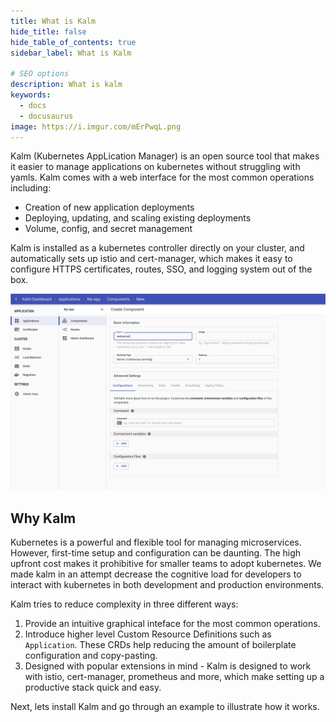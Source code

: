 ```yaml
---
title: What is Kalm
hide_title: false
hide_table_of_contents: true
sidebar_label: What is Kalm

# SEO options
description: What is kalm
keywords:
  - docs
  - docusaurus
image: https://i.imgur.com/mErPwqL.png
---
```


Kalm (Kubernetes AppLication Manager) is an open source tool that makes it easier to manage applications on kubernetes without struggling with yamls. Kalm comes with a web interface for the most common operations including:

- Creation of new application deployments
- Deploying, updating, and scaling existing deployments
- Volume, config, and secret management

Kalm is installed as a kubernetes controller directly on your cluster, and automatically sets up istio and cert-manager, which makes it easy to configure HTTPS certificates, routes, SSO, and logging system out of the box.

![Web Interface](assets/kalm.png)

## Why Kalm

Kubernetes is a powerful and flexible tool for managing microservices. However, first-time setup and configuration can be daunting. The high upfront cost makes it prohibitive for smaller teams to adopt kubernetes. We made kalm in an attempt decrease the cognitive load for developers to interact with kubernetes in both development and production environments.

Kalm tries to reduce complexity in three different ways:

1. Provide an intuitive graphical inteface for the most common operations.
2. Introduce higher level Custom Resource Definitions such as `Application`. These CRDs help reducing the amount of boilerplate configuration and copy-pasting.
3. Designed with popular extensions in mind - Kalm is designed to work with istio, cert-manager, prometheus and more, which make setting up a productive stack quick and easy.

Next, lets install Kalm and go through an example to illustrate how it works.
